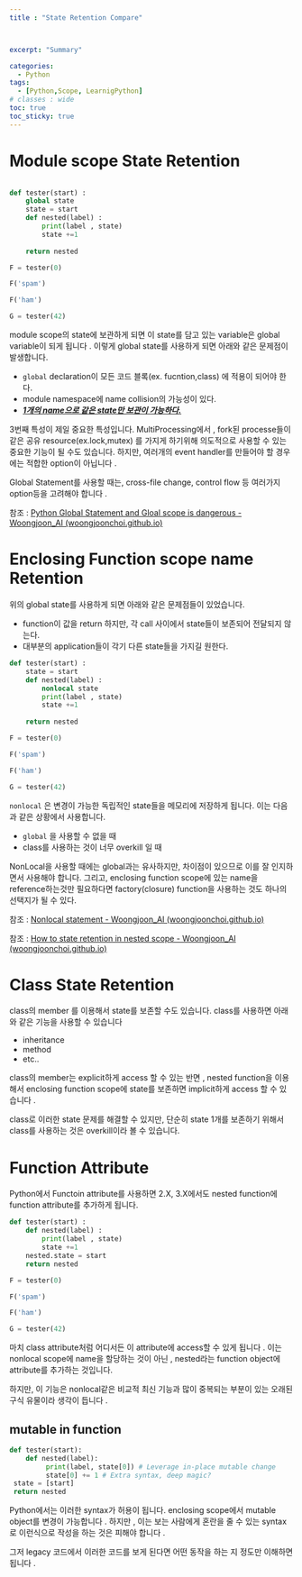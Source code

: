 ```yaml
---
title : "State Retention Compare"



excerpt: "Summary"

categories:
  - Python
tags:
  - [Python,Scope, LearnigPython]
# classes : wide
toc: true
toc_sticky: true
---
```

# Module scope State Retention



```python

def tester(start) :
	global state
    state = start
    def nested(label) :
        print(label , state)
        state +=1 
        
    return nested

F = tester(0)

F('spam')

F('ham')

G = tester(42)
```



module scope의 state에 보관하게 되면 이 state를 담고 있는 variable은 global variable이 되게 됩니다 . 이렇게 global state를 사용하게 되면 아래와 같은 문제점이 발생합니다.

- `global` declaration이 모든 코드 블록(ex.  fucntion,class) 에 적용이 되어야 한다.
- module namespace에 name collision의 가능성이 있다.
- ***<u>1개의 name으로 같은 state만 보관이 가능하다.</u>***

3번째 특성이 제일 중요한 특성입니다.  MultiProcessing에서 ,   fork된 processe들이  같은 공유 resource(ex.lock,mutex) 를 가지게 하기위해 의도적으로 사용할 수 있는 중요한 기능이 될 수도 있습니다. 하지만, 여러개의 event handler를 만들어야 할 경우에는 적합한 option이 아닙니다 .

Global Statement를 사용할 때는, cross-file change, control flow 등 여러가지 option등을 고려해야 합니다 .

참조 : [Python Global Statement and Gloal scope is dangerous - Woongjoon_AI (woongjoonchoi.github.io)](https://woongjoonchoi.github.io/python/Global-Scope/)

# Enclosing Function scope name Retention

위의 global state를 사용하게 되면 아래와 같은 문제점들이 있었습니다.

-  function이 값을 return 하지만, 각 call 사이에서 state들이 보존되어 전달되지 않는다.
- 대부분의 application들이 각기 다른 state들을 가지길 원한다.

```python
def tester(start) :
    state = start
    def nested(label) :
        nonlocal state
        print(label , state)
        state +=1 
        
    return nested

F = tester(0)

F('spam')

F('ham')

G = tester(42)
```



`nonlocal` 은 변경이 가능한 독립적인 state들을 메모리에 저장하게 됩니다. 이는 다음과 같은 상황에서 사용합니다.

- `global` 을 사용할 수 없을 때
- class를 사용하는 것이 너무 overkill 일 때 

NonLocal을 사용할 때에는 global과는 유사하지만, 차이점이 있으므로 이를 잘 인지하면서 사용해야 합니다. 그리고, enclosing function scope에 있는 name을 reference하는것만 필요하다면 factory(closure) function을 사용하는 것도 하나의 선택지가 될 수 있다. 

참조 : [Nonlocal statement - Woongjoon_AI (woongjoonchoi.github.io)](https://woongjoonchoi.github.io/python/Nonlocal/)

참조 : [How to state retention in nested scope - Woongjoon_AI (woongjoonchoi.github.io)](https://woongjoonchoi.github.io/python/Nested-Scope-Name(State)-Scope-Rule/)

# Class State Retention

class의 member 를 이용해서  state를 보존할 수도 있습니다. class를 사용하면 아래와 같은 기능을 사용할 수 있습니다

- inheritance
- method
- etc..

class의 member는 explicit하게 access 할 수 있는 반면 , nested function을 이용해서 enclosing function scope에 state를 보존하면 implicit하게 access 할 수 있습니다 .

class로 이러한 state 문제를 해결할 수 있지만, 단순히 state 1개를 보존하기 위해서 class를 사용하는 것은 overkill이라 볼 수 있습니다.



# Function Attribute

Python에서 Functoin attribute를 사용하면 2.X, 3.X에서도 nested function에 function attribute를 추가하게 됩니다. 

```python
def tester(start) :
    def nested(label) :
        print(label , state)
        state +=1 
    nested.state = start
    return nested

F = tester(0)

F('spam')

F('ham')

G = tester(42)
```

마치 class attribute처럼 어디서든 이 attribute에 access할 수 있게 됩니다 . 이는 nonlocal scope에 name을 할당하는 것이 아닌 , nested라는 function object에 attribute를 추가하는 것입니다. 

하지만, 이 기능은 nonlocal같은 비교적 최신 기능과 많이 중복되는 부분이 있는 오래된 구식 유물이라 생각이 듭니다 .

## mutable in function

```python
def tester(start):
 	def nested(label):
         print(label, state[0]) # Leverage in-place mutable change
         state[0] += 1 # Extra syntax, deep magic?
 state = [start]
 return nested
```

Python에서는 이러한 syntax가 허용이 됩니다.  enclosing scope에서 mutable object를 변경이 가능합니다 . 하지만 , 이는 보는 사람에게 혼란을 줄 수 있는 syntax로 이런식으로 작성을 하는 것은 피해야 합니다 .

그저 legacy 코드에서 이러한 코드를 보게 된다면 어떤 동작을 하는 지 정도만 이해하면 됩니다 .

